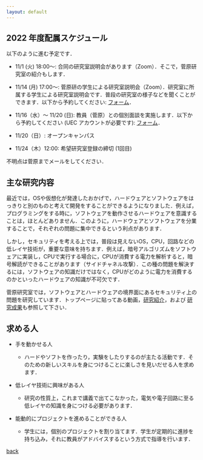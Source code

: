 ```yaml
---
layout: default
---
```


## 2022 年度配属スケジュール

以下のように進む予定です．

- 11/1 (火) 18:00〜: 合同の研究室説明会があります（Zoom）．そこで，菅原研究室の紹介もします．

- 11/14 (月) 17:00～: 菅原研の学生による研究室説明会（Zoom）．研究室に所属する学生による研究室説明会です．普段の研究室の様子などを聞くことができます．以下から予約してください: [フォーム](https://forms.gle/TQfaTe9hDcJYXuqf6)．

- 11/16（水）〜 11/20 (日): 教員（菅原）との個別面談を実施します．以下から予約してください (UEC アカウントが必要です): [フォーム](https://forms.gle/qPBkDQ3CoDirDQTb6)．

- 11/20（日）: オープンキャンパス

- 11/24（木）12:00: 希望研究室登録の締切 (1回目)

不明点は菅原までメールをしてください．

## 主な研究内容

最近では，OSや仮想化が発達したおかげで，ハードウェアとソフトウェアをはっきりと別のものと考えて開発をすることができるようになりました．例えば，プログラミングをする時に，ソフトウェアを動作させるハードウェアを意識することは，ほとんどありません．このように，ハードウェアとソフトウェアを分業することで，それぞれの問題に集中できるという利点があります．

しかし，セキュリティを考える上では，普段は見えないOS，CPU，回路などの低レイヤ技術が，重要な意味を持ちます．例えば，暗号アルゴリズムをソフトウェアに実装し，CPUで実行する場合に，CPUが消費する電力を解析すると，暗号解読ができることがあります（サイドチャネル攻撃）．この種の問題を解決するには，ソフトウェアの知識だけではなく，CPUがどのように電力を消費するのかといったハードウェアの知識が不可欠です．

菅原研究室では，ソフトウェアとハードウェアの境界面にあるセキュリティ上の問題を研究しています．トップページに貼ってある動画，[研究紹介](project.html)，および [研究成果](publication.html)も参照して下さい．

## 求める人

* 手を動かせる人
    * ハードやソフトを作ったり，実験をしたりするのが主たる活動です．そのための新しいスキルを身につけることに楽しさを見いだせる人を求めます．
 
* 低レイヤ技術に興味がある人
    * 研究の性質上，これまで講義で出てこなかった，電気や電子回路に至る低レイヤの知識を身につける必要があります．
 
* 能動的にプロジェクトを進めることができる人
    * 学生には，個別のプロジェクトを割り当てます．学生が定期的に進捗を持ち込み，それに教員がアドバイスするという方式で指導を行います．

[back](./)
